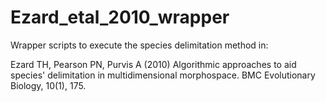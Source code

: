 # Ezard_etal_2010_wrapper
Wrapper scripts to execute the species delimitation method in:

Ezard TH, Pearson PN, Purvis A (2010) Algorithmic approaches to aid species' delimitation in multidimensional morphospace. BMC Evolutionary Biology, 10(1), 175.
